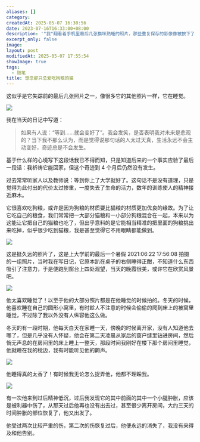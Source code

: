 ```yaml
---
aliases: []
category: 
createdAt: 2025-05-07 16:30:56
date: 2023-07-16T16:33:00+08:00
description: '"我"翻看着手机里最后几张猫咪熟睡的照片，那些重复保存的影像像被按下了循环播放键。从它挑剔狗粮的狡猾，到窗边看晚霞的剪影；从冬天在被窝里打呼的温暖，到最后一次受伤后再没归来的清晨。日记本里那句"奇迹不会发生"的预言应验了，就像当年大人们说"上大学就好了"的承诺一样虚幻。这些碎片记忆里，最清晰的总是它睡觉的样子——在书桌右侧、在圆形猫窝、在我的枕边，甚至在我恶作剧时也懒得睁眼的慵懒。当那些关于"等待就会变好"的安慰再次出现时，"我"突然明白，有些失去就像被它精准挑出的狗粮，永远无法重新混进生活的猫粮里。'
excerpt_only: false
image: 
layout: post
modifiedAt: 2025-05-07 17:55:54
showImage: true
tags:
  - 随笔
title: 想念那只总爱吃狗粮的猫
---
```


这似乎是它失踪前的最后几张照片之一，像很多它的其他照片一样，它在睡觉。

![](https://www.gaotianchi.com/assets/img/to-my-forever-napper-missing-cat/20230213_sleep_when_i_writing-scaled-e1689568755363-768x1024.jpg)

我在当天的日记中写道：

> 如果有人说：“等到……就会变好了”。我会发笑，是否表明我对未来是悲观的？当下我不那么认为，而是觉得说那句话的人太过天真，生活永远不会主动变好，奇迹总是不会发生。

基于什么样的心境写下这段话我已不得而知，只是知道后来的一个事实应验了最后一段话：我祈祷它能回家，但这个奇迹到 4 个月后仍然没有发生。

过去常常听家人以及教师说：等到你上了大学就好了。这句话不是没有道理，只是觉得为此付出的代价太过惨重，一度失去了生命的活力，数年的训练使人的精神接近麻木。

它很喜欢吃狗粮，或许是因为狗粮的材质要比猫粮的材质更加优良的缘故。为了让它吃自己的粮食，我们常常把一大部分猫粮和一小部分狗粮混合在一起，本来以为这能让它把自己的猫粮也吃了，但出乎意料的是它能相当精准的把里面的狗粮挑出来吃掉，似乎很少吃到猫粮，我是甚至觉得它不用眼睛都能做到。

![](https://www.gaotianchi.com/assets/img/to-my-forever-napper-missing-cat/20230716_look_out_windows-768x1024.jpg)

这是挺久远的照片了，这是上大学前的最后一个暑假 2021:06:22 17:56:08 拍摄的一组照片，当时我在写日记，它原本趴在桌子的右侧睡得正酣，不知道什么东西吸引了注意力，于是便跑到窗台上四处观望，当天的晚霞很美，或许它在欣赏风景吧。

![](https://www.gaotianchi.com/assets/img/to-my-forever-napper-missing-cat/20230716_sleep-768x1024.jpg)

他太喜欢睡觉了！以至于他的大部分照片都是在他睡觉的时候拍的。冬天的时候，他喜欢睡在自己的圆形小窝里，有时趁人不注意的时候会偷偷的爬到床上的被窝里睡觉，不过除了我以外没有人纵容他这么做。

冬天的有一段时期，他每天白天在家睡一天，傍晚的时候离开家，没有人知道他去哪了，但是几乎没有人怀疑，他会在第二天凌晨从家后的窗户缝里钻进房间，然后悄无声息的在房间里的床上睡上一整天，那段时间我刚好在楼下那个房间里睡觉，他就睡在我的枕边，我有时能听见他的齁声。

![](https://www.gaotianchi.com/assets/img/to-my-forever-napper-missing-cat/20230716_tease-768x1024.jpg)

他睡得真的太香了！有时候我无论怎么捉弄他，他都不理睬我。

![](https://www.gaotianchi.com/assets/img/to-my-forever-napper-missing-cat/2023-07-16-0952422.png)

有一次他来到过后精神低沉，过后我发现它的其中前面的其中一个小腿肿胀，应该是被利器中伤了，从那天过后他再也没有出去过，甚至很少离开房间，大约三天的时间肿胀的部位恢复了，他又出发了。

他受过两次比较严重的伤，第二次的伤恢复过后，他便永远的消失了，我没有来得及和他告别。
